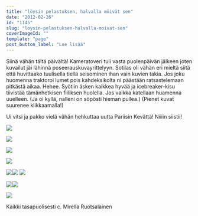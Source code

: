 ```yaml
---
title: "löysin pelastuksen, halvalla möivät sen"
date: "2012-02-26"
id: "1145"
slug: "loysin-pelastuksen-halvalla-moivat-sen"
coverImageId: ""
template: "page"
post_button_label: "Lue lisää"
---
```


Siinä vähän tältä päivältä! Kameratoveri tuli vasta puolenpäivän jälkeen joten kuvailut jäi lähinnä poseerauskuvayrittelyyn. Sotilas oli vähän eri mieltä siitä että huvittaako tuulisella tiellä seisominen ihan vain kuvien takia. Jos joku huomenna traktoroi lumet pois kahdeksikolta ni päästään ratsastelemaan pitkästä aikaa. Hehee. Syötiin äsken kaikkea hyvää ja icebreaker-kisu tiivistää tämänhetkisen fiiliksen huolella. Jos vaikka katellaan huamenna uuelleen. (Ja oi kyllä, nalleni on söpösti hieman pullea.) (Pienet kuvat suurenee klikkaamalla!)

  

Ui vitsi ja pakko vielä vähän hehkuttaa uutta Pariisin Kevättä! Niiiin siistii!

  

  

  

[![](/images/unknown_soldier1.png)](http://1.bp.blogspot.com/-AI8pBoot4ZM/T0pDVJYa2uI/AAAAAAAAAXw/v6JvnV6aXWk/s1600/unknown_soldier1.png)

  

[![](/images/unknown_soldier2.png)](http://4.bp.blogspot.com/-ca6Zr2JexYs/T0pDciHAPdI/AAAAAAAAAYA/rxF6Sq03GOY/s1600/unknown_soldier2.png)

  

[![](/images/unknown_soldier5.png)](http://2.bp.blogspot.com/-aY7MAO8sVHM/T0pDf2ZsuTI/AAAAAAAAAYI/PMiCVS8OiAM/s1600/unknown_soldier5.png)

  

[![](/images/unknown_soldier6.png)](http://2.bp.blogspot.com/-O4L7_YXIB5c/T0pDjUAXLgI/AAAAAAAAAYQ/vtjRqhSsOAo/s1600/unknown_soldier6.png)

  

[![](/images/unknown_soldier10.png)](http://4.bp.blogspot.com/-Cn20gGN3frs/T0pDZFnkaKI/AAAAAAAAAX4/EzoQA-6CMCI/s1600/unknown_soldier10.png)[![](/images/unknown_soldier8.png)](http://3.bp.blogspot.com/-HvG_B8-RGYk/T0pDnRyyItI/AAAAAAAAAYY/6990VMs7taM/s1600/unknown_soldier8.png) [![](/images/unknown_soldier9.png)](http://4.bp.blogspot.com/-Gbj_UWpG6_o/T0pUPqG6PaI/AAAAAAAAAYg/R4MxckC5UV8/s1600/unknown_soldier9.png)

  

[![](/images/ruokaaaaaaa.png)](http://1.bp.blogspot.com/-SF9eu1ImoOI/T0pUzvw4eNI/AAAAAAAAAYo/G3i7DTx8zhU/s1600/ruokaaaaaaa.png)[![](/images/ruokaaaaaaaa2.png)](http://4.bp.blogspot.com/-PZivZtwNrsY/T0pU32Ejk7I/AAAAAAAAAYw/uMFXDi441zc/s1600/ruokaaaaaaaa2.png)

  

[![](/images/kisu1.png)](http://4.bp.blogspot.com/-GAs5F7aWZVY/T0pVRL8KinI/AAAAAAAAAY4/ouyUSIm-YT0/s1600/kisu1.png)

Kaikki tasapuolisesti c. Mirella Ruotsalainen
